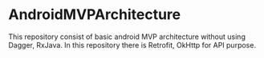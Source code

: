 # AndroidMVPArchitecture
This repository consist of basic android MVP architecture without using Dagger, RxJava. In this repository there is Retrofit, OkHttp for API purpose. 
